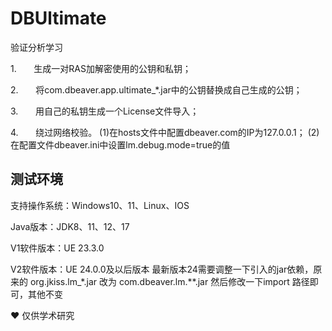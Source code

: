 # DBUltimate

验证分析学习

1.       生成一对RAS加解密使用的公钥和私钥；

2.       将com.dbeaver.app.ultimate_*.jar中的公钥替换成自己生成的公钥；

3.       用自己的私钥生成一个License文件导入；

4.       绕过网络校验。
(1)在hosts文件中配置dbeaver.com的IP为127.0.0.1；
(2)在配置文件dbeaver.ini中设置lm.debug.mode=true的值

## 测试环境

支持操作系统：Windows10、11、Linux、IOS

Java版本：JDK8、11、12、17

V1软件版本：UE 23.3.0


V2软件版本：UE 24.0.0及以后版本
最新版本24需要调整一下引入的jar依赖，原来的 org.jkiss.lm_*.jar 改为 com.dbeaver.lm.**.jar 然后修改一下import 路径即可，其他不变

❤️ 仅供学术研究
